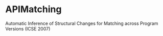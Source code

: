 # APIMatching
Automatic Inference of Structural Changes for Matching across Program Versions (ICSE 2007)
